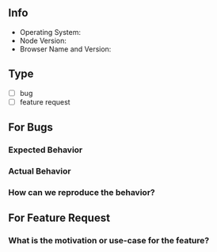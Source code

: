 <!-- Thank you for submitting an issue! -->

## Info

- Operating System:
- Node Version:
- Browser Name and Version:

## Type

- [ ] bug
- [ ] feature request

## For Bugs

<!-- Please submit a reproducible repo -->

### Expected Behavior

### Actual Behavior

### How can we reproduce the behavior?

## For Feature Request

### What is the motivation or use-case for the feature?
